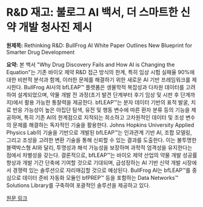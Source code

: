 # R&D 재고: 불로그 AI 백서, 더 스마트한 신약 개발 청사진 제시

**원제목:** Rethinking R&amp;D: BullFrog AI White Paper Outlines New Blueprint for Smarter Drug Development

**요약:** 본 백서 "Why Drug Discovery Fails and How AI is Changing the Equation"는 기존 바이오 제약 R&D 접근 방식의 한계, 특히 임상 시험 실패율 90%에 대한 비판적 분석과 함께, 이러한 문제를 해결하기 위한 새로운 AI 기반 프레임워크를 제시한다.  BullFrog AI사의 bfLEAP™ 플랫폼은 생물학적 복잡성과 다차원 데이터를 고려하여 설계되었으며, 약물 개발 전 과정(초기 발견 단계부터 후기 임상 및 시판 후 단계까지)에서 활용 가능한 통찰력을 제공한다.  bfLEAP™는 분자 데이터 기반의 표적 발굴, 치료 반응 가능성이 높은 아집단 탐색, 유전 및 행동 변수에 따른 환자 분류 등의 기능을 제공하며, 특히 기존 AI의 한계점으로 지적되는 희소하고 고차원적인 데이터 및 조성 변수의 문제를 해결하는 독자적인 기술을 활용한다.  Johns Hopkins University Applied Physics Lab의 기술을 기반으로 개발된 bfLEAP™는 인과관계 기반 AI, 조합 모델링, 그리고 조성을 고려한 변환 기술을 통해 신뢰할 수 있는 결과를 도출한다.  이는 불투명한 블랙박스형 AI와 달리, 투명성과 해석 가능성을 보장하며 과학적 엄격성을 유지한다는 점에서 차별성을 갖는다.  결론적으로, bfLEAP™는 바이오 제약 산업의 약물 개발 성공률 향상과 개발 기간 단축에 기여할 것으로 기대되며,  급성장하는 AI 기반 신약 개발 시장에서 경쟁력 있는 솔루션으로 자리매김할 것으로 예상된다.  BullFrog AI는 bfLEAP™를 중심으로 데이터 준비 자동화 모듈인 bfPREP™ 등을 포함하는 Data Networks™ Solutions Library를 구축하여  포괄적인 솔루션을 제공하고 있다.

[원문 링크](https://finance.yahoo.com/news/rethinking-r-d-bullfrog-ai-120000925.html)
